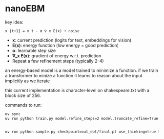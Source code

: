 # nanoEBM

key idea:
```
x_{t+1} = x_t - α ∇_x E(x) + noise
```
- **x**: current prediction (logits for text, embeddings for vision)
- **E(x)**: energy function (low energy = good prediction)
- **α**: learnable step size
- **∇_x E(x)**: gradient of energy w.r.t. prediction
- Repeat a few refinement steps (typically 2–4)

an energy-based model is a model trained to minimize a function. if we train a transformer to minize a function it learns to reason about the input implicitly as we iterate

this current implementation is character-level on shakespeare.txt with a block size of 256.

commands to run:
```bash
uv sync
uv run python train.py model.refine_steps=2 model.truncate_refine=True model.detach_refine=True model.refine_step_size_learnable=True


uv run python sample.py checkpoint=out_ebt/final.pt use_thinking=true think_steps=4 topk=64 sample=true sample_temp=1.2 sample_top_p=0.9
```

